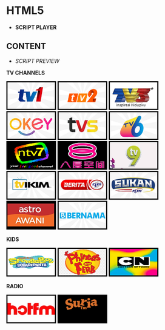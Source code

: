 # HTML5
*  **SCRIPT PLAYER**

## CONTENT
  * *SCRIPT PREVIEW*

 **TV CHANNELS**

[<img src="https://github.com/MIFNtechnology/siaranMy/raw/main/logo/Tv1.png" alt="Tv1" align="centre" style="border:3px solid black" width="125" height="70" />](https://mifntechnology.github.io/HTML5/content/Tv1_live_stream/script.html) 
[<img src="https://github.com/MIFNtechnology/siaranMy/raw/main/logo/Tv2.png" alt="Tv2" align="centre" style="border:3px solid black" width="125" height="70" />](https://mifntechnology.github.io/HTML5/content/Tv2_live_stream/script.html)
[<img src="https://github.com/MIFNtechnology/siaranMy/raw/main/logo/Tv3.png" alt="Tv3" align="centre" style="border:3px solid black" width="125" height="70" />](https://mifntechnology.github.io/HTML5/content/Tv3_live_stream/script.html) 
[<img src="https://github.com/MIFNtechnology/siaranMy/raw/main/logo/OkeyTv.png " alt="OkeyTv" align="centre" style="border:3px solid black" width="125" height="70" />](https://mifntechnology.github.io/HTML5/content/OkeyTv_live_stream/script.html)
[<img src="https://github.com/MIFNtechnology/siaranMy/raw/main/logo/Tvs.png" alt="Tvs" align="centre"  style="border:3px solid black" width="125" height="70" />](https://mifntechnology.github.io/HTML5/content/Tvs_live_stream/script.html)
[<img src="https://github.com/MIFNtechnology/siaranMy/raw/main/logo/Tv6.png" alt="Tv6" align="centre" style="border:3px solid black" width="125" height="70" />](https://mifntechnology.github.io/HTML5/content/Tv6_live_stream/script.html)
[<img src="https://github.com/MIFNtechnology/siaranMy/raw/main/logo/DidikTv.png" alt="DidikTv" align="centre" style="border:3px solid black" width="125" height="70" />](https://mifntechnology.github.io/HTML5/content/Ntv7_live_stream/script.html)
[<img src="https://github.com/MIFNtechnology/siaranMy/raw/main/logo/8tv.png" alt="8tv" align="centre" style="border:3px solid black" width="125" height="70" />](https://mifntechnology.github.io/HTML5/content/8tv_live_stream/script.html)
[<img src="https://github.com/MIFNtechnology/siaranMy/raw/main/logo/Tv9.png" alt="Tv9" align="centre" style="border:3px solid black" width="125" height="70" />](https://mifntechnology.github.io/HTML5/content/Tv9_live_stream/script.html)
[<img src="https://github.com/MIFNtechnology/siaranMy/raw/main/logo/TvIkim.png" alt="TvIkim" align="centre" style="border:3px solid black" width="125" height="70" />](https://mifntechnology.github.io/HTML5/content/TvIkim_live_stream/script.html)
[<img src="https://github.com/MIFNtechnology/siaranMy/raw/main/logo/BeritaRtm.png " alt="BeritaRtm" align="centre" style="border:3px solid black" width="125" height="70" />](https://mifntechnology.github.io/HTML5/content/BeritaRtm_live_stream/script.html)
[<img src="https://github.com/MIFNtechnology/siaranMy/raw/main/logo/SukanRtm.png" alt="SukanRtm" align="centre" style="border:3px solid black" width="125" height="70" />](https://mifntechnology.github.io/HTML5/content/SukanRm_live_stream/script.html)
[<img src="https://github.com/MIFNtechnology/siaranMy/raw/main/logo/AstroAwani.png" alt="AstroAwani" align="centre" style="border:3px solid black" width="125" height="70" />](https://mifntechnology.github.io/HTML5/content/Awani_live_stream/script.html)
[<img src="https://github.com/MIFNtechnology/siaranMy/raw/main/logo/Bernama.png" alt="Bernama" align="centre" style="border:3px solid black" width="125" height="70" />](https://mifntechnology.github.io/HTML5/content/Bernama_live_stream/iframe.html)

**KIDS**

[<img src="https://github.com/MIFNtechnology/siaranMy/raw/main/logo/sponge.png" alt="SpongeBob" align="centre" style="border:3px solid black" width="125" height="70" />](https://mifntechnology.github.io/HTML5/content/spongebob_live_stream/iframe.html)
[<img src="https://github.com/MIFNtechnology/siaranMy/raw/main/logo/PandS.png" alt="SpongeBob" align="centre" style="border:3px solid black" width="125" height="70" />](https://mifntechnology.github.io/HTML5/content/Phineas&ferb/script.html)
[<img src="https://github.com/MIFNtechnology/siaranMy/raw/main/logo/CN.png" alt="SpongeBob" align="centre" style="border:3px solid black" width="125" height="70" />](https://mifntechnology.github.io/HTML5/content/CartoonNetwork/iframe.html)

**RADIO**

[<img src="https://github.com/MIFNtechnology/siaranMy/raw/main/logo/HotFm.png" alt="SpongeBob" align="centre" style="border:3px solid black" width="125" height="70" />](https://mifntechnology.github.io/HTML5/content/HotFm/script.html)
[<img src="https://github.com/MIFNtechnology/siaranMy/raw/main/logo/Suria.png" alt="SpongeBob" align="centre" style="border:3px solid black" width="125" height="70" />](https://mifntechnology.github.io/HTML5/content/Suria/script.html)

